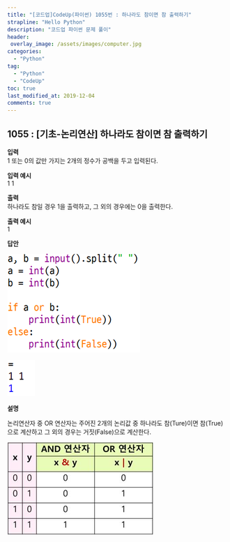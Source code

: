 ```yaml
---
title: "[코드업]CodeUp(파이썬) 1055번 : 하나라도 참이면 참 출력하기"
strapline: "Hello Python"
description: "코드업 파이썬 문제 풀이"
header:
 overlay_image: /assets/images/computer.jpg
categories:
  - "Python"
tag:
  - "Python"
  - "CodeUp"
toc: true
last_modified_at: 2019-12-04
comments: true
---
```


## 1055 : [기초-논리연산] 하나라도 참이면 참 출력하기


**입력**<br>
1 또는 0의 값만 가지는 2개의 정수가 공백을 두고 입력된다.

**입력 예시**<br>
1 1

**출력**<br>
하나라도 참일 경우 1을 출력하고, 그 외의 경우에는 0을 출력한다.

**출력 예시**<br>
1


**답안**<br>

![a1055](/assets/images/1055-1.jpg)<br>

![a1055](/assets/images/1054-2.jpg)


**설명**

논리연산자 중 OR 연산자는 주어진 2개의 논리값 중 하나라도 참(Ture)이면 참(True)으로 계산하고 그 외의 경우는 거짓(False)으로 계산한다.

![a1054](/assets/images/1054-3.jpg)

